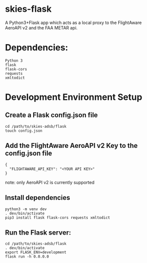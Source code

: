# skies-flask

A Python3+Flask app which acts as a local proxy to the FlightAware AeroAPI v2 and the FAA METAR api.

# Dependencies:

```
Python 3
flask
flask-cors
requests
xmltodict
```

# Development Environment Setup

## Create a Flask config.json file

```
cd /path/to/skies-adsb/flask
touch config.json
```

## Add the FlightAware AeroAPI v2 Key to the config.json file

```
{
  "FLIGHTAWARE_API_KEY": "<YOUR API KEY>"
}
```

note: only AeroAPI v2 is currently supported

## Install dependencies

```
python3 -m venv dev
. dev/bin/activate
pip3 install flask flask-cors requests xmltodict
```

## Run the Flask server:

```
cd /path/to/skies-adsb/flask
. dev/bin/activate
export FLASK_ENV=development
flask run -h 0.0.0.0
```
